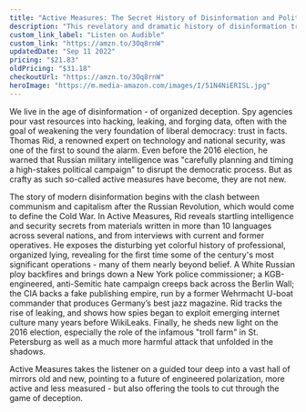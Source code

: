 ```yaml
---
title: "Active Measures: The Secret History of Disinformation and Political Warfare"
description: "This revelatory and dramatic history of disinformation traces the rise of secret organized deception operations from the interwar period to contemporary internet troll farms."
custom_link_label: "Listen on Audible"
custom_link: "https://amzn.to/3Oq8rnW"
updatedDate: "Sep 11 2022"
pricing: "$21.83"
oldPricing: "$31.18"
checkoutUrl: "https://amzn.to/3Oq8rnW"
heroImage: "https://m.media-amazon.com/images/I/51N4NiERISL.jpg"
---
```


We live in the age of disinformation - of organized deception. Spy agencies pour vast resources into hacking, leaking, and forging data, often with the goal of weakening the very foundation of liberal democracy: trust in facts. Thomas Rid, a renowned expert on technology and national security, was one of the first to sound the alarm. Even before the 2016 election, he warned that Russian military intelligence was "carefully planning and timing a high-stakes political campaign" to disrupt the democratic process. But as crafty as such so-called active measures have become, they are not new. 

The story of modern disinformation begins with the clash between communism and capitalism after the Russian Revolution, which would come to define the Cold War. In Active Measures, Rid reveals startling intelligence and security secrets from materials written in more than 10 languages across several nations, and from interviews with current and former operatives. He exposes the disturbing yet colorful history of professional, organized lying, revealing for the first time some of the century's most significant operations - many of them nearly beyond belief. A White Russian ploy backfires and brings down a New York police commissioner; a KGB-engineered, anti-Semitic hate campaign creeps back across the Berlin Wall; the CIA backs a fake publishing empire, run by a former Wehrmacht U-boat commander that produces Germany’s best jazz magazine. Rid tracks the rise of leaking, and shows how spies began to exploit emerging internet culture many years before WikiLeaks. Finally, he sheds new light on the 2016 election, especially the role of the infamous "troll farm" in St. Petersburg as well as a much more harmful attack that unfolded in the shadows.

Active Measures takes the listener on a guided tour deep into a vast hall of mirrors old and new, pointing to a future of engineered polarization, more active and less measured - but also offering the tools to cut through the game of deception.
